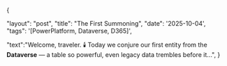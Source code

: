 
{

"layout": "post",
"title": "The First Summoning",
"date": '2025-10-04',
"tags": '[PowerPlatform, Dataverse, D365]',

"text":"Welcome, traveler. 🕯️ 
        Today we conjure our first entity from the **Dataverse** — a table so powerful, even legacy data trembles before it...",
}
